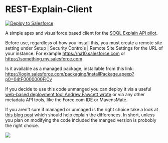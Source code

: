 REST-Explain-Client
===================

<a href="https://githubsfdeploy.herokuapp.com?owner=capeterson&repo=REST-Explain-Client">
  <img alt="Deploy to Salesforce"
       src="https://raw.githubusercontent.com/afawcett/githubsfdeploy/master/src/main/webapp/resources/img/deploy.png">
</a>

A simple apex and visualforce based client for the [SOQL Explain API pilot](http://www.salesforce.com/us/developer/docs/api_rest/Content/dome_query_explain.htm).

Before use, regardless of how you install this, you must create a remote site setting under Setup | Security Controls | Remote Site Settings for the URL of your instance. For example https://na10.salesforce.com or https://something.my.salesforce.com

Is it available as a managed package, installable from this link: https://login.salesforce.com/packaging/installPackage.apexp?p0=04tF0000000FjCv

If you decide to use this code unmanged you can deploy it via a useful [web-based deployment tool Andrew Fawcett wrote](https://github.com/afawcett/githubsfdeploy) or via any other metadata API tools, like the Force.com IDE or MavensMate.

If you aren't sure if managed or unmaged is the right choice take a look at [this blog post](http://www.ca-peterson.com/2011/09/picking-right-package.html) which should help explain the differences. In short, unless you plan on modifying the code included the manged version is probobly the right choice.

![](http://github.com/capeterson/REST-Explain-Client/raw/master/sample/case-demo.png)
